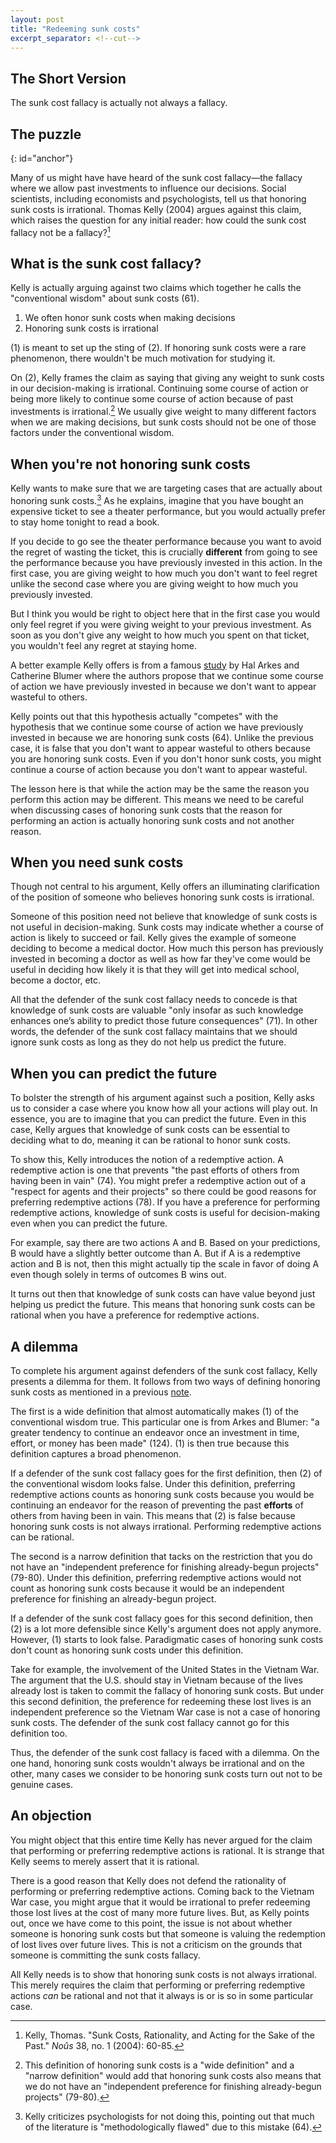 ```yaml
---
layout: post
title: "Redeeming sunk costs"
excerpt_separator: <!--cut-->
---
```


## The Short Version
The sunk cost fallacy is actually not always a fallacy.

<!--cut-->

## The puzzle
{: id="anchor"}

Many of us might have have heard of the sunk cost fallacy—the fallacy where we
allow past investments to influence our decisions. Social scientists, including
economists and psychologists, tell us that honoring sunk costs is irrational.
Thomas Kelly (2004) argues against this claim, which raises the question for any
initial reader: how could the sunk cost fallacy not be a fallacy?[^paper]

[^paper]: Kelly, Thomas. "Sunk Costs, Rationality, and Acting for the Sake of the Past." *Noûs* 38, no. 1 (2004): 60-85.

## What is the sunk cost fallacy?

Kelly is actually arguing against two claims which together he calls the
"conventional wisdom" about sunk costs (61).

1. We often honor sunk costs when making decisions
2. Honoring sunk costs is irrational

(1) is meant to set up the sting of (2). If honoring sunk costs were a rare
phenomenon, there wouldn't be much motivation for studying it.

On (2), Kelly frames the claim as saying that giving any weight to sunk
costs in our decision-making is irrational. Continuing some course of action
or being more likely to continue some course of action
because of past investments is irrational.[^def] We usually give weight to
many different factors when we are making decisions, but sunk costs should
not be one of those factors under the conventional wisdom.

[^def]: This definition of honoring sunk costs is a "wide definition" and a "narrow definition" would add that honoring sunk costs also means that we do not have an "independent preference for finishing already-begun projects" (79-80).

## When you're not honoring sunk costs

Kelly wants to make sure that we are targeting cases that are actually about
honoring sunk costs.[^dig] As he explains, imagine that you have bought an
expensive ticket to see a theater performance, but you would actually prefer to
stay home tonight to read a book.

[^dig]: Kelly criticizes psychologists for not doing this, pointing out that much of the literature is "methodologically flawed" due to this mistake (64).

If you decide to go see the theater performance because you want
to avoid the regret of wasting the ticket, this is crucially **different**
from going to see the performance because you have previously invested
in this action. In the first case, you are giving weight to how much you
don't want to feel regret unlike the second case where you are giving weight
to how much you previously invested.

But I think you would be right to object here that in the first case you would
only feel regret if you were giving weight to your previous investment. As soon
as you don't give any weight to how much you spent on that ticket, you wouldn't
feel any regret at staying home.

A better example Kelly offers is from a famous
[study](https://doi.org/10.1016/0749-5978(85)90049-4) by Hal Arkes and Catherine
Blumer where the authors propose that we continue some course of action we have
previously invested in because we don't want to appear wasteful to others.

Kelly points out that this hypothesis actually "competes" with the hypothesis
that we continue some course of action we have previously invested in because we
are honoring sunk costs (64). Unlike the previous case, it is false that you
don't want to appear wasteful to others because you are honoring sunk costs.
Even if you don't honor sunk costs, you might continue a course of action
because you don't want to appear wasteful.

The lesson here is that while the action may be the same the reason you perform
this action may be different. This means we need to be careful when discussing
cases of honoring sunk costs that the reason for performing an action is
actually honoring sunk costs and not another reason.

## When you need sunk costs

Though not central to his argument, Kelly offers an illuminating clarification
of the position of someone who believes honoring sunk costs is irrational.

Someone of this position need not believe that knowledge of sunk costs is not
useful in decision-making. Sunk costs may indicate whether a course of action is
likely to succeed or fail. Kelly gives the example of someone deciding to become
a medical doctor. How much this person has previously invested in becoming a
doctor as well as how far they've come would be useful in deciding how likely it
is that they will get into medical school, become a doctor, etc.

All that the defender of the sunk cost fallacy needs to concede is that
knowledge of sunk costs are valuable "only insofar as such knowledge enhances
one’s ability to predict those future consequences" (71). In other words, the
defender of the sunk cost fallacy maintains that we should ignore sunk costs as
long as they do not help us predict the future.

## When you can predict the future

To bolster the strength of his argument against such a position, Kelly asks us
to consider a case where you know how all your actions will play out. In
essence, you are to imagine that you can predict the future. Even in this case,
Kelly argues that knowledge of sunk costs can be essential to deciding what to
do, meaning it can be rational to honor sunk costs.

To show this, Kelly introduces the notion of a redemptive action. A redemptive
action is one that prevents "the past efforts of others from having been in
vain" (74). You might prefer a redemptive action out of a "respect for agents
and their projects" so there could be good reasons for preferring redemptive
actions (78). If you have a preference for performing redemptive actions,
knowledge of sunk costs is useful for decision-making even when you can predict
the future.

For example, say there are two actions A and B. Based on your predictions, B
would have a slightly better outcome than A. But if A is a redemptive action
and B is not, then this might actually tip the scale in favor of doing A even
though solely in terms of outcomes B wins out.

It turns out then that knowledge of sunk costs can have value beyond just
helping us predict the future. This means that honoring sunk costs can be
rational when you have a preference for redemptive actions.

## A dilemma

To complete his argument against defenders of the sunk cost fallacy, Kelly
presents a dilemma for them. It follows from two ways of defining honoring
sunk costs as mentioned in a previous [note](#fn:def).

The first is a wide definition that almost automatically makes (1) of the
conventional wisdom true. This particular one is from Arkes and Blumer: "a
greater tendency to continue an endeavor once an investment in time, effort, or
money has been made" (124). (1) is then true because this definition captures
a broad phenomenon.

If a defender of the sunk cost fallacy goes for the first definition, then (2)
of the conventional wisdom looks false. Under this definition, preferring
redemptive actions counts as honoring sunk costs because you would be continuing
an endeavor for the reason of preventing the past **efforts** of others from
having been in vain. This means that (2) is false because honoring sunk costs is
not always irrational. Performing redemptive actions can be rational.

The second is a narrow definition that tacks on the restriction that you do not
have an "independent preference for finishing already-begun projects" (79-80).
Under this definition, preferring redemptive actions would not count as
honoring sunk costs because it would be an independent preference for finishing
an already-begun project.

If a defender of the sunk cost fallacy goes for this second definition, then (2)
is a lot more defensible since Kelly's argument does not apply anymore. However,
(1) starts to look false. Paradigmatic cases of honoring sunk costs don't count
as honoring sunk costs under this definition.

Take for example, the involvement of the United States in the Vietnam War. The
argument that the U.S. should stay in Vietnam because of the lives already lost
is taken to commit the fallacy of honoring sunk costs. But under this second
definition, the preference for redeeming these lost lives is an independent
preference so the Vietnam War case is not a case of honoring sunk costs. The
defender of the sunk cost fallacy cannot go for this definition too.

Thus, the defender of the sunk cost fallacy is faced with a dilemma. On the one
hand, honoring sunk costs wouldn't always be irrational and on the other, many
cases we consider to be honoring sunk costs turn out not to be genuine
cases.

## An objection

You might object that this entire time Kelly has never argued for the claim that
performing or preferring redemptive actions is rational. It is strange that
Kelly seems to merely assert that it is rational.

There is a good reason that Kelly does not defend the rationality of performing
or preferring redemptive actions. Coming back to the Vietnam War case, you might
argue that it would be irrational to prefer redeeming those lost lives at the
cost of many more future lives. But, as Kelly points out, once we have come to
this point, the issue is not about whether someone is honoring sunk costs but
that someone is valuing the redemption of lost lives over future lives. This is
not a criticism on the grounds that someone is committing the sunk costs
fallacy.

All Kelly needs is to show that honoring sunk costs is not always irrational.
This merely requires the claim that performing or preferring redemptive actions
*can* be rational and not that it always is or is so in some particular case.

